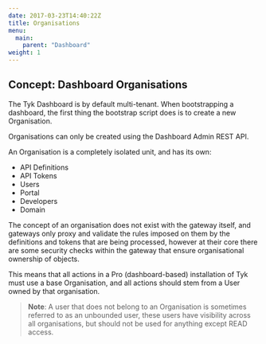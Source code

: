 ```yaml
---
date: 2017-03-23T14:40:22Z
title: Organisations
menu:
  main:
    parent: "Dashboard"
weight: 1 
---
```


## Concept: Dashboard Organisations

The Tyk Dashboard is by default multi-tenant. When bootstrapping a dashboard, the first thing the bootstrap script does is to create a new Organisation.

Organisations can only be created using the Dashboard Admin REST API.

An Organisation is a completely isolated unit, and has its own:

* API Definitions
* API Tokens
* Users
* Portal
* Developers
* Domain

The concept of an organisation does not exist with the gateway itself, and gateways only proxy and validate the rules imposed on them by the definitions and tokens that are being processed, however at their core there are some security checks within the gateway that ensure organisational ownership of objects.

This means that all actions in a Pro (dashboard-based) installation of Tyk must use a base Organisation, and all actions should stem from a User owned by that organisation.

> **Note**: A user that does not belong to an Organisation is sometimes referred to as an unbounded user, these users have visibility across all organisations, but should not be used for anything except READ access.

